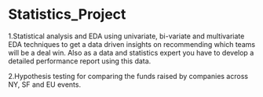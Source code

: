 # Statistics_Project
1.Statistical analysis and EDA using univariate, bi-variate and multivariate EDA techniques to get a data
driven insights on recommending which teams will be a deal win. Also as a data
and statistics expert you have to develop a detailed performance report using this data.

2.Hypothesis testing for  comparing the funds raised by companies across NY, SF and EU events.
